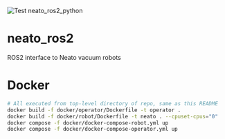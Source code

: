 ![Test neato_ros2_python](https://github.com/LoyVanBeek/neato_ros2/workflows/Test%20neato_ros2_python/badge.svg)

# neato_ros2
ROS2 interface to Neato vacuum robots

# Docker
```bash
# All executed from top-level directory of repo, same as this README
docker build -f docker/operator/Dockerfile -t operator .
docker build -f docker/robot/Dockerfile -t neato . --cpuset-cpus="0"
docker compose -f docker/docker-compose-robot.yml up
docker compose -f docker/docker-compose-operator.yml up
```